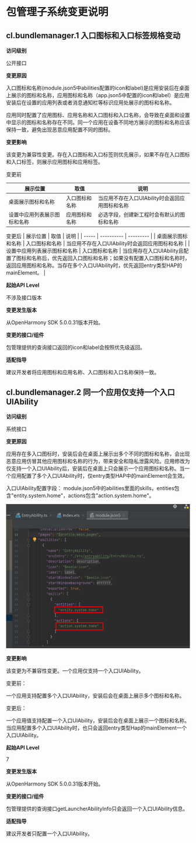 # 包管理子系统变更说明

## cl.bundlemanager.1 入口图标和入口标签规格变动

**访问级别**

公开接口

**变更原因**

入口图标和名称(module.json5中abilities配置的icon和label)是应用安装后在桌面上展示的图标和名称，应用图标和名称（app.json5中配置的icon和label）是应用安装后在设置的应用列表或者消息通知栏等标识应用处展示的图标和名称。

应用同时配置了应用图标、应用名称和入口图标和入口名称，会导致在桌面和设置中显示的图标和名称存在不同。同一个应用在设备不同地方展示的图标和名称应该保持一致，避免出现恶意应用配置不同的图标。

**变更影响**

该变更为兼容性变更。存在入口图标和入口标签则优先展示，如果不存在入口图标和入口标签，则展示应用图标和应用标签。

变更前

| 展示位置    | 取值       | 说明        |
| ----- | ---------- | --------- |
|  桌面展示图标和名称   |  入口图标和名称  |  当应用不存在入口UIAbility时会返回应用图标和名称  |
|  设置中应用列表展示图标和名称   |  应用图标和名称  |  必选字段，创建新工程时会有默认的图标和名称  |


变更后
| 展示位置    | 取值       | 说明        |
| ----- | ---------- | --------- |
|  桌面展示图标和名称   |  入口图标和名称  |  当应用不存在入口UIAbility时会返回应用图标和名称  |
|  设置中应用列表展示图标和名称   |  入口图标和名称  |  当应用存在入口UIAbility且配置了图标和名称后，优先返回入口图标和名称；如果没有配置入口图标和名称时，返回应用图标和名称。当存在多个入口UIAbility时，优先返回entry类型HAP的mainElement。  |

**起始API Level**

不涉及接口版本

**变更发生版本**

从OpenHarmony SDK 5.0.0.31版本开始。

**变更的接口/组件**

包管理提供的查询接口返回的icon和label会按照优先级返回。

**适配指导**

建议开发者将应用图标和应用名称、入口图标和入口名称保持一致。

## cl.bundlemanager.2 同一个应用仅支持一个入口UIAbility

**访问级别**

系统接口

**变更原因**

应用存在多入口图标时，安装后会在桌面上展示出多个不同的图标和名称，会出现恶意应用仿冒其他应用图标和名称的行为，带来安全和隐私泄露风险。应用修改为仅支持一个入口UIAbility后，安装后在桌面上只会展示一个应用图标和名称。当一个应用配置了多个入口UIAbility时，仅entry类型HAP中的mainElement会生效。

入口UIAbility配置字段：
module.json5中的abilities里面的skills，entities包含"entity.system.home"，actions包含"action.system.home"。

![入口UIAbility配置字段](image.png)

**变更影响**

该变更为不兼容性变更。一个应用仅支持一个入口UIAbility。

变更前：

一个应用支持配置多个入口UIAbility，安装后会在桌面上展示多个图标和名称。

变更后：

一个应用值支持配置一个入口UIAbility，安装后会在桌面上展示一个图标和名称。当应用配置多个入口UIAbility时，也只会返回entry类型Hap的mainElement一个入口UIAbility。

**起始API Level**

7

**变更发生版本**

从OpenHarmony SDK 5.0.0.31版本开始。

**变更的接口/组件**

包管理提供的查询接口getLauncherAbilityInfo只会返回一个入口UIAbility信息。

**适配指导**

建议开发者只配置一个入口UIAbility。